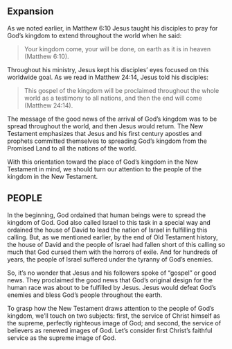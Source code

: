 ## Expansion

As we noted earlier, in Matthew 6:10 Jesus taught his disciples to pray for God’s kingdom to extend throughout the world when he said:

> Your kingdom come, your will be done, on earth as it is in heaven (Matthew 6:10).

Throughout his ministry, Jesus kept his disciples’ eyes focused on this worldwide goal. As we read in Matthew 24:14, Jesus told his disciples:

> This gospel of the kingdom will be proclaimed throughout the whole world as a testimony to all nations, and then the end will come (Matthew 24:14).

The message of the good news of the arrival of God’s kingdom was to be spread throughout the world, and then Jesus would return. The New Testament emphasizes that Jesus and his first century apostles and prophets committed themselves to spreading God’s kingdom from the Promised Land to all the nations of the world.

With this orientation toward the place of God’s kingdom in the New Testament in mind, we should turn our attention to the people of the kingdom in the New Testament.

## PEOPLE

In the beginning, God ordained that human beings were to spread the kingdom of God. God also called Israel to this task in a special way and ordained the house of David to lead the nation of Israel in fulfilling this calling. But, as we mentioned earlier, by the end of Old Testament history, the house of David and the people of Israel had fallen short of this calling so much that God cursed them with the horrors of exile. And for hundreds of years, the people of Israel suffered under the tyranny of God’s enemies.

So, it’s no wonder that Jesus and his followers spoke of “gospel” or good news. They proclaimed the good news that God’s original design for the human race was about to be fulfilled by Jesus. Jesus would defeat God’s enemies and bless God’s people throughout the earth.

To grasp how the New Testament draws attention to the people of God’s kingdom, we’ll touch on two subjects: first, the service of Christ himself as the supreme, perfectly righteous image of God; and second, the service of believers as renewed images of God. Let’s consider first Christ’s faithful service as the supreme image of God.
